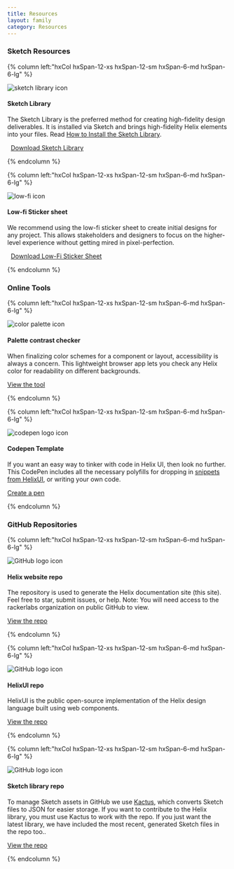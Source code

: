 ```yaml
---
title: Resources
layout: family
category: Resources
---
```


<section class="static-section" markdown="1">

### Sketch Resources

<div class="hxRow"  markdown="1">

{% column left:"hxCol hxSpan-12-xs hxSpan-12-sm hxSpan-6-md hxSpan-6-lg" %}

<div class="resource-card">
  <div class="icon"><img src="{{site.baseurl}}/assets/images/sketch-library.svg" alt="sketch library icon"/>
    <h4>Sketch Library</h4>
  </div>
    <p>The Sketch Library is the preferred method for creating high-fidelity design deliverables. It is installed via Sketch and brings high-fidelity Helix elements into your files. Read <a href="./sketch-library.html" >How to Install the Sketch Library</a>.</p>
    <a class="hxBtn hxSecondary" href="{{site.cdn_url}}/sketch/helix-ui-components.sketch"><hx-icon type="download" style="margin-right:0.5rem;"></hx-icon> Download Sketch Library</a>

</div>

{% endcolumn %}

{% column left:"hxCol hxSpan-12-xs hxSpan-12-sm hxSpan-6-md hxSpan-6-lg" %}

<div class="resource-card">
  <div ><img src="{{site.baseurl}}/assets/images/lo-fi.svg" alt="low-fi icon"/>
    <h4>Low-fi Sticker sheet</h4>
  </div>
    <p>We recommend using the low-fi sticker sheet to create initial designs for any project. This allows stakeholders and designers to focus on the higher-level experience without getting mired in pixel-perfection.</p>
    <a class="hxBtn hxSecondary" href="{{site.cdn_url}}/sketch/low-fi_helix_stickersheet_v0.1.sketch"><hx-icon type="download" style="margin-right:0.5rem;"></hx-icon> Download Low-Fi Sticker Sheet</a>
</div>

{% endcolumn %}

</div>

</section>

<section class="static-section" markdown="1">

### Online Tools

<div class="hxRow"  markdown="1">

{% column left:"hxCol hxSpan-12-xs hxSpan-12-sm hxSpan-6-md hxSpan-6-lg" %}

<div class="resource-card">
  <div class="icon"><img src="{{site.baseurl}}/assets/images/palette-contrast.svg" alt="color palette icon"/>
    <h4>Palette contrast checker</h4>
  </div>
    <p >When finalizing color schemes for a component or layout, accessibility is always a concern. This lightweight browser app lets you check any Helix color for readability on different backgrounds.</p>
    <a id="link" target="_blank" href="http://citguy.com/PaletteContrast">View the tool <hx-icon type="external-link"></hx-icon></a>
</div>

{% endcolumn %}

{% column left:"hxCol hxSpan-12-xs hxSpan-12-sm hxSpan-6-md hxSpan-6-lg" %}

<div class="resource-card">
  <div class="icon"><img src="{{site.baseurl}}/assets/images/codepen.svg" alt="codepen logo icon"/>
    <h4>Codepen Template</h4>
  </div>
    <p>If you want an easy way to tinker with code in Helix UI, then look no further. This CodePen includes all the necessary polyfills for dropping in <a href="https://rackerlabs.github.io/helix-ui/">snippets from HelixUI</a>, or writing your own code.</p>
    <a id="link" target="_blank" href="https://codepen.io/pen?template=YaRqQg">Create a pen  <hx-icon type="external-link"></hx-icon></a>
</div>

{% endcolumn %}

</div>
</section>

<section class="static-section" markdown="1">

### GitHub Repositories

<div class="hxRow"  markdown="1">

{% column left:"hxCol hxSpan-12-xs hxSpan-12-sm hxSpan-6-md hxSpan-6-lg" %}

<div class="resource-card">
  <div class="icon"><img src="{{site.baseurl}}/assets/images/mark-github.svg" alt="GitHub logo icon"/>
    <h4>Helix website repo</h4>
  </div>
    <p>The repository is used to generate the Helix documentation site (this site). Feel free to star, submit issues, or help. Note: You will need access to the rackerlabs organization on public GitHub to view.</p>
    <a id="link" target="_blank" href="https://github.com/rackerlabs/design-system">View the repo <hx-icon type="external-link"></hx-icon></a>
</div>

{% endcolumn %}

{% column left:"hxCol hxSpan-12-xs hxSpan-12-sm hxSpan-6-md hxSpan-6-lg" %}

<div class="resource-card">
  <div class="icon"><img src="{{site.baseurl}}/assets/images/mark-github.svg" alt="GitHub logo icon"/>
    <h4>HelixUI repo</h4>
  </div>
    <p>HelixUI is the public open-source implementation of the Helix design language built using web components. </p>
    <a id="link" target="_blank" href="https://github.com/rackerlabs/helix-ui">View the repo  <hx-icon type="external-link"></hx-icon></a>
</div>

{% endcolumn %}

{% column left:"hxCol hxSpan-12-xs hxSpan-12-sm hxSpan-6-md hxSpan-6-lg" %}

<div class="resource-card">
  <div class="icon"><img src="{{site.baseurl}}/assets/images/mark-github.svg" alt="GitHub logo icon"/>
    <h4>Sketch library repo</h4>
  </div>
    <p>To manage Sketch assets in GitHub we use <a href="http://kactus.io">Kactus</a>, which converts Sketch files to JSON for easier storage. If you want to contribute to the Helix library, you must use Kactus to work with the repo. If you just want the latest library, we have included the most recent, generated Sketch files in the repo too..</p>
    <a id="link" target="_blank" href="https://github.com/technabors/hxSketchLibrary">View the repo  <hx-icon type="external-link"></hx-icon></a>
</div>

{% endcolumn %}

</div>

</section>

